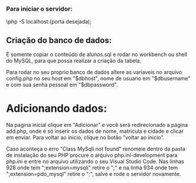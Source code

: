 ### Para iniciar o servidor:
\php -S localhost:(porta desejada);

## Criação do banco de dados:
É somente copiar o conteúdo de alunos.sql e rodar no workbench ou shell do MySQL,
para que possa realizar a criação da tabela.

Para rodar no seu proprio banco de dados altere as variaveis no arquivo config.php no seu host em "$dbhost", nome de usuario em "$dbusername" e com sua senha pessoal em "$dbpassword".

# Adicionando dados:
Na pagina inicial clique em "Adicionar" e você será redirecionado a página add.php, onde é só inserir os dados de nome, matricula e cidade e clicar em enviar. Para voltar ao inicio, clique no botão "voltar ao inicio".

Caso aconteça o erro "Class MySqli not found" renomeie dentro da pasta de instalação do seu PHP procure o arquivo php.ini-development para php.ini e entre no arquivo utilizando o seu Visual Studio Code. Nas linhas 928 onde tem ";extension=mysqli" retire o ";" e na linha 934 onde tem ";extension=pdo_mysql" retire o ";", salve e rode o servidor novamente.
